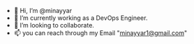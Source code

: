 - 👋 Hi, I’m @minayyar 
- 🌱 I’m currently working as a DevOps Engineer.
- 💞️ I’m looking to collaborate.
- 📫 you can reach through my Email "minayyar1@gmail.com"

<!---
minayyar/minayyar is a ✨ special ✨ repository because its `README.md` (this file) appears on your GitHub profile.
You can click the Preview link to take a look at your changes.
--->

